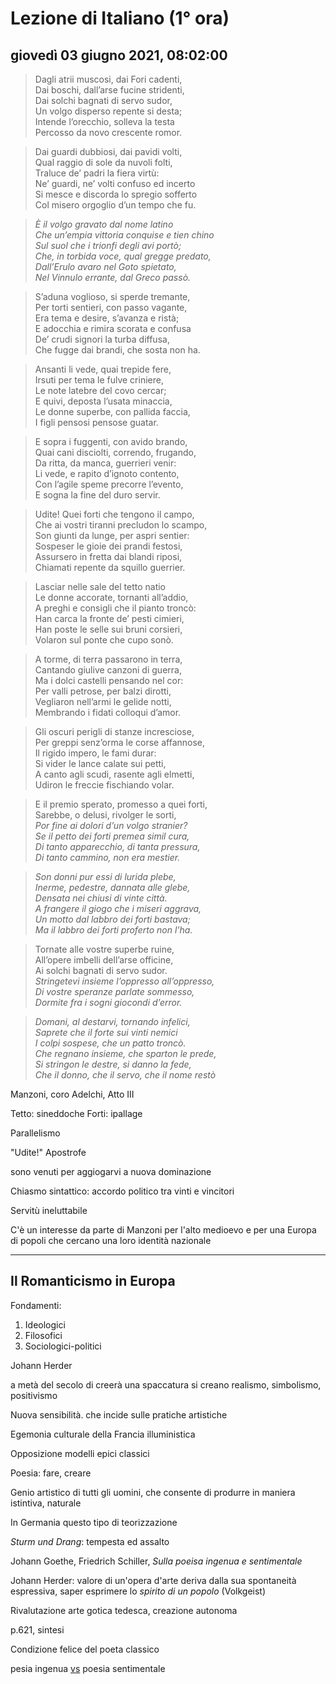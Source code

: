 
# Lezione di Italiano (1° ora)

## giovedì 03 giugno 2021, 08:02:00


> Dagli atrii muscosi, dai Fori cadenti,  
Dai boschi, dall’arse fucine stridenti,  
Dai solchi bagnati di servo sudor,  
Un volgo disperso repente si desta;  
Intende l’orecchio, solleva la testa  
Percosso da novo crescente romor.  
 
 > Dai guardi dubbiosi, dai pavidi volti,  
Qual raggio di sole da nuvoli folti,  
Traluce de’ padri la fiera virtù:  
Ne’ guardi, ne’ volti confuso ed incerto  
Si mesce e discorda lo spregio sofferto  
Col misero orgoglio d’un tempo che fu.  
  
> _È il volgo gravato dal nome latino_  
_Che un’empia vittoria conquise e tien chino_  
_Sul suol che i trionfi degli avi portò;_  
_Che, in torbida voce, qual gregge predato,_  
_Dall’Erulo avaro nel Goto spietato,_  
_Nel Vinnulo errante, dal Greco passò._  
  
> S’aduna voglioso, si sperde tremante,  
Per torti sentieri, con passo vagante,  
Era tema e desire, s’avanza e ristà;  
E adocchia e rimira scorata e confusa  
De’ crudi signori la turba diffusa,  
Che fugge dai brandi, che sosta non ha.



> Ansanti li vede, quai trepide fere,  
Irsuti per tema le fulve criniere,  
Le note latebre del covo cercar;  
E quivi, deposta l’usata minaccia,  
Le donne superbe, con pallida faccia,  
I figli pensosi pensose guatar.  
  
> E sopra i fuggenti, con avido brando,  
Quai cani disciolti, correndo, frugando,  
Da ritta, da manca, guerrieri venir:  
Li vede, e rapito d’ignoto contento,  
Con l’agile speme precorre l’evento,  
E sogna la fine del duro servir.  
  
> Udite! Quei forti che tengono il campo,  
Che ai vostri tiranni precludon lo scampo,  
Son giunti da lunge, per aspri sentier:  
Sospeser le gioie dei prandi festosi,  
Assursero in fretta dai blandi riposi,  
Chiamati repente da squillo guerrier.  
  
> Lasciar nelle sale del tetto natio  
Le donne accorate, tornanti all’addio,  
A preghi e consigli che il pianto troncò:  
Han carca la fronte de’ pesti cimieri,  
Han poste le selle sui bruni corsieri,  
Volaron sul ponte che cupo sonò.  
  
> A torme, di terra passarono in terra,  
Cantando giulive canzoni di guerra,  
Ma i dolci castelli pensando nel cor:  
Per valli petrose, per balzi dirotti,  
Vegliaron nell’armi le gelide notti,  
Membrando i fidati colloqui d’amor.  
  
> Gli oscuri perigli di stanze incresciose,  
Per greppi senz’orma le corse affannose,  
Il rigido impero, le fami durar:  
Si vider le lance calate sui petti,  
A canto agli scudi, rasente agli elmetti,  
Udiron le freccie fischiando volar.  
  
> E il premio sperato, promesso a quei forti,  
Sarebbe, o delusi, rivolger le sorti,  
_Por fine ai dolori d’un volgo stranier?_  
_Se il petto dei forti premea simil cura,_  
_Di tanto apparecchio, di tanta pressura,_  
_Di tanto cammino, non era mestier._


> _Son donni pur essi di lurida plebe,_  
_Inerme, pedestre, dannata alle glebe,_  
_Densata nei chiusi di vinte città._  
_A frangere il giogo che i miseri aggrava,_  
_Un motto dal labbro dei forti bastava;_  
_Ma il labbro dei forti proferto non l’ha._  
  
> Tornate alle vostre superbe ruine,  
All’opere imbelli dell’arse officine,  
Ai solchi bagnati di servo sudor.  
_Stringetevi insieme l’oppresso all’oppresso,_  
_Di vostre speranze parlate sommesso,_  
_Dormite fra i sogni giocondi d’error._  
  
> _Domani, al destarvi, tornando infelici,_  
_Saprete che il forte sui vinti nemici_  
_I colpi sospese, che un patto troncò._  
_Che regnano insieme, che sparton le prede,_  
_Si stringon le destre, si danno la fede,_  
_Che il donno, che il servo, che il nome restò_

Manzoni, coro Adelchi, Atto III


Tetto: sineddoche
Forti: ipallage


Parallelismo

"Udite!" Apostrofe


sono venuti per aggiogarvi a nuova dominazione


Chiasmo sintattico: accordo politico tra vinti e vincitori

Servitù ineluttabile

C'è un interesse da parte di Manzoni per l'alto medioevo e per una Europa di popoli che cercano una loro identità nazionale

---


## Il Romanticismo in Europa


Fondamenti:
1. Ideologici
2. Filosofici
3. Sociologici-politici

Johann Herder


a metà del secolo di creerà una spaccatura
si creano realismo, simbolismo, positivismo



Nuova sensibilità. che incide sulle pratiche artistiche


Egemonia culturale della Francia illuministica

Opposizione modelli epici classici


Poesia: fare, creare

Genio artistico di tutti gli uomini, che consente di produrre in maniera istintiva, naturale


In Germania questo tipo di teorizzazione 


*Sturm und Drang*: tempesta ed assalto


Johann Goethe, Friedrich Schiller, *Sulla poeisa ingenua e sentimentale*


Johann Herder: valore di un'opera d'arte deriva dalla sua spontaneità espressiva, saper esprimere lo *spirito di un popolo* (Volkgeist)

Rivalutazione arte gotica tedesca, creazione autonoma


p.621, sintesi

Condizione felice del poeta classico

pesia ingenua <u>vs</u> poesia sentimentale
<!--stackedit_data:
eyJoaXN0b3J5IjpbLTE0MDc4OTE2NSwxODMxNDkxMDA1LDEzMD
UzODE3NzUsMjA2MDgzMTIzLDE3OTUwMDE3MjRdfQ==
-->